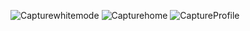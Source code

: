 ![Capturewhitemode](https://user-images.githubusercontent.com/61586802/151345513-e5bac7c6-afb9-4c60-af48-c13d682809fe.PNG)
![Capturehome](https://user-images.githubusercontent.com/61586802/151345518-0713f96e-68f3-4976-a6bf-689bc1aa9957.PNG)
![CaptureProfile](https://user-images.githubusercontent.com/61586802/151345526-49218150-2132-4b57-a8bb-27fb4dfb1a91.PNG)
